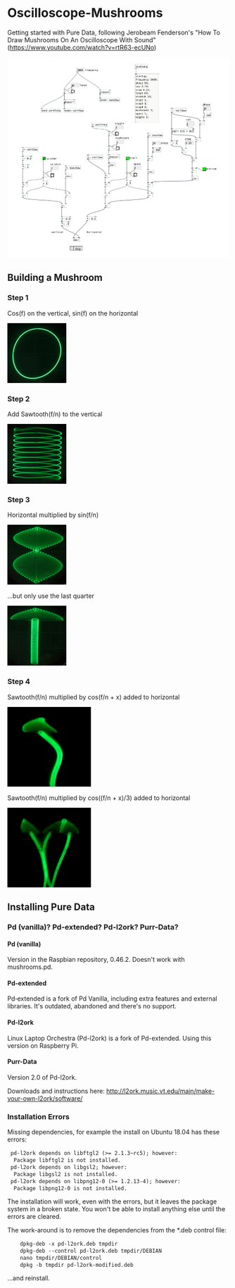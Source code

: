 # Oscilloscope-Mushrooms
Getting started with Pure Data, following Jerobeam Fenderson's "How To Draw Mushrooms On An Oscilloscope With Sound" (https://www.youtube.com/watch?v=rtR63-ecUNo)

![Overview](/Images/mushrooms.png)

## Building a Mushroom

### Step 1
Cos(f) on the vertical, sin(f) on the horizontal

![Step1](/Images/step1.png)

### Step 2
Add Sawtooth(f/n) to the vertical

![Step2](/Images/step2.png)

### Step 3
Horizontal multiplied by sin(f/n)

![Step3a](/Images/step3a.png)

...but only use the last quarter

![Step3b](/Images/step3b.png)

### Step 4
Sawtooth(f/n) multiplied by cos(f/n + x) added to horizontal

![Step4a](/Images/MVI_1803-90.gif)

Sawtooth(f/n) multiplied by cos((f/n + x)/3) added to horizontal

![Step4b](/Images/MVI_1804-90.gif)

## Installing Pure Data

### Pd (vanilla)? Pd-extended? Pd-l2ork? Purr-Data?

#### Pd (vanilla)
Version in the Raspbian repository, 0.46.2.  Doesn't work with mushrooms.pd.

#### Pd-extended
Pd‐extended is a fork of Pd Vanilla, including extra features and external libraries. It's outdated, abandoned and there's no support.

#### Pd-l2ork
Linux Laptop Orchestra (Pd-l2ork) is a fork of Pd-extended. Using this version on Raspberry Pi.

#### Purr-Data
Version 2.0 of Pd-l2ork.  


Downloads and instructions here: http://l2ork.music.vt.edu/main/make-your-own-l2ork/software/

### Installation Errors
Missing dependencies, for example the install on Ubuntu 18.04 has these errors:

```
 pd-l2ork depends on libftgl2 (>= 2.1.3~rc5); however:
  Package libftgl2 is not installed.
 pd-l2ork depends on libgsl2; however:
  Package libgsl2 is not installed.
 pd-l2ork depends on libpng12-0 (>= 1.2.13-4); however:
  Package libpng12-0 is not installed.
```

The installation will work, even with the errors, but it leaves the package system in a broken state.  You won't be able to install anything else until the errors are cleared.

The work-around is to remove the dependencies from the *.deb control file:

```
    dpkg-deb -x pd-l2ork.deb tmpdir
    dpkg-deb --control pd-l2ork.deb tmpdir/DEBIAN
    nano tmpdir/DEBIAN/control
    dpkg -b tmpdir pd-l2ork-modified.deb
```

...and reinstall.
